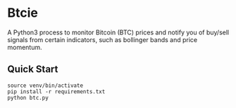 # Btcie

A Python3 process to monitor Bitcoin (BTC) prices and notify you of buy/sell signals from certain indicators, such as bollinger bands and price momentum.

## Quick Start

```
source venv/bin/activate
pip install -r requirements.txt
python btc.py
```